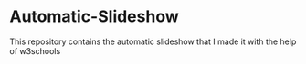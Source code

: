 # Automatic-Slideshow

This repository contains the automatic slideshow that I made it with the help of w3schools
